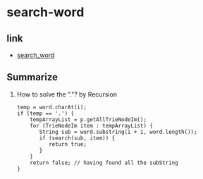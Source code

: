 # search-word

## link
+ [search_word](https://leetcode.com/problems/add-and-search-word-data-structure-design)

## Summarize
1. How to solve the "."? by Recursion
   
   ```
   temp = word.charAt(i);
   if (temp == '.') {
       tempArrayList = p.getAllTrieNodeIm();
       for (TrieNodeIm item : tempArrayList) {
          String sub = word.substring(i + 1, word.length());
   	      if (search(sub, item)) {
             return true;
          }
       }
       return false; // having found all the subString
   }
   ```


